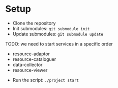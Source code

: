 # Setup

* Clone the repository
* Init submodules:
  `git submodule init`
* Update submodules:
  `git submodule update`

TODO: we need to start services in a specific order
  - resource-adaptor
  - resource-cataloguer
  - data-collector
  - resource-viewer

* Run the script:
  `./project start`
